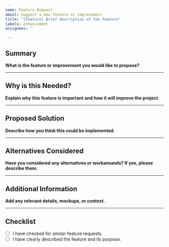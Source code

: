 ```yaml
---
name: Feature Request
about: Suggest a new feature or improvement
title: "[Feature] Brief description of the feature"
labels: enhancement
assignees: ''

---
```


## Summary
**What is the feature or improvement you would like to propose?**

---

## Why is this Needed?
**Explain why this feature is important and how it will improve the project.**

---

## Proposed Solution
**Describe how you think this could be implemented.**

---

## Alternatives Considered
**Have you considered any alternatives or workarounds? If yes, please describe them.**

---

## Additional Information
**Add any relevant details, mockups, or context.**

---

## Checklist
- [ ] I have checked for similar feature requests.
- [ ] I have clearly described the feature and its purpose.
